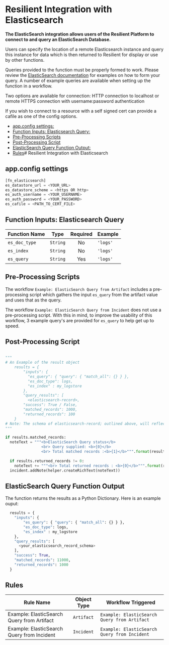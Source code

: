 # Resilient Integration with Elasticsearch

**The ElasticSearch integration allows users of the Resilient Platform to connect to and query an ElasticSearch Database.**

Users can specify the location of a remote Elasticsearch instance and query this instance for data which is then returned to Resilient for display or use by other functions.


Queries provided to the function must be properly formed to work.
Please review the [ElasticSearch documentation](https://www.elastic.co/guide/en/elasticsearch/reference/6.3/search-request-body.html) for examples on how to form your query.
A number of example queries are available when setting up the function in a workflow.

Two options are available for connection:
HTTP connection to localhost or remote 
HTTPS connection with username:password authentication

If you wish to connect to a resource with a self signed cert can provide a cafile as one of the config options.

  - [app.config settings:](#appconfig-settings)
  - [Function Inputs: Elasticsearch Query:](#function-inputs-elasticsearch-query)
  - [Pre-Processing Scripts](#pre-processing-scripts)
  - [Post-Processing Script](#post-processing-script)
  - [ElasticSearch Query Function Output:](#elasticsearch-query-function-output)
  - [Rules](#rules)# Resilient Integration with Elasticsearch

## app.config settings

```python
[fn_elasticsearch]
es_datastore_url = <YOUR_URL>
es_datastore_scheme = <https OR http>
es_auth_username = <YOUR_USERNAME>
es_auth_password = <YOUR_PASSWORD>
es_cafile = <PATH_TO_CERT_FILE>
```

## Function Inputs: Elasticsearch Query

| Function Name | Type | Required | Example |
| ------------- | :--: | :-------:| ------- |
| `es_doc_type ` | `String` | No | `'logs'` | 
| `es_index ` | `String` | No | `'logs'` | 
| `es_query ` | `String` | Yes | `'logs'` |  


## Pre-Processing Scripts

The workflow `Example: ElasticSearch Query from Artifact` includes a pre-processing script which gathers the input `es_query` from the artifact value and uses that as the query.

The workflow `Example: ElasticSearch Query from Incident` does not use a pre-processing script. With this in mind, to improve the usability of this workflow, 3 example query's are provided for `es_query` to help get up to speed. 

## Post-Processing Script

```python

"""
# An Example of the result object 
    results = {
        "inputs": {
          "es_query": { "query": { "match_all": {} } },
          "es_doc_type": logs,
          "es_index" : my_logstore
        },
        "query_results": [
          <elasticsearch-record>,
        "success": True / False,
        "matched_records": 1000,
        "returned_records": 100
    }
# Note: The schema of elasticsearch-record; outlined above, will reflect the structure of your data in Elastic itself
"""

if results.matched_records:
  noteText = """<b>ElasticSearch Query status</b>
                <br> Query supplied: <b>{0}</b>
                <br> Total matched records :<b>{1}</b>""".format(results.inputs["es_query"], results.matched_records)
  
  if results.returned_records != 0:
    noteText += """<br> Total returned records : <b>{0}</b>""".format(results.returned_records)
  incident.addNote(helper.createRichText(noteText))
```

## ElasticSearch Query Function Output

The function returns the results as a Python Dictionary. Here is an example ouput:

```python
  results = {
    "inputs": {
        "es_query": { "query": { "match_all": {} } },
        "es_doc_type": logs,
        "es_index" : my_logstore
    },
    "query_results": [
      <your_elasticsearch_record_schema>
    ],
    "success": True,
    "matched_records": 11000,
    "returned_records": 1000
  }
```

## Rules

| Rule Name | Object Type | Workflow Triggered |
| --------- | :---------: | ------------------ |
| 	Example: ElasticSearch Query from Artifact | `Artifact` | `Example: ElasticSearch Query from Artifact` |
| 	Example: ElasticSearch Query from Incident | `Incident` | `Example: ElasticSearch Query from Incident` |